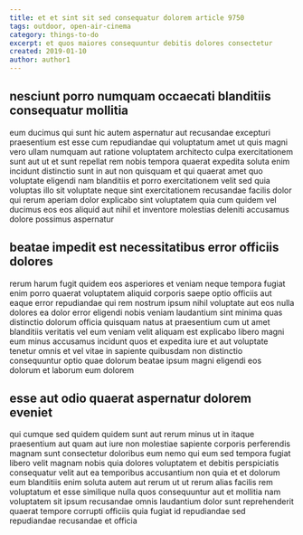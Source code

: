 ```yaml
---
title: et et sint sit sed consequatur dolorem article 9750
tags: outdoor, open-air-cinema
category: things-to-do
excerpt: et quos maiores consequuntur debitis dolores consectetur
created: 2019-01-10
author: author1
---
```


## nesciunt porro numquam occaecati blanditiis consequatur mollitia

eum ducimus qui sunt hic autem aspernatur aut recusandae excepturi praesentium est esse cum repudiandae qui voluptatum amet ut quis magni vero ullam numquam aut ratione voluptatem architecto culpa exercitationem sunt aut ut et sunt repellat rem nobis tempora quaerat expedita soluta enim incidunt distinctio sunt in aut non quisquam et qui quaerat amet quo voluptate eligendi nam blanditiis et porro exercitationem velit sed quia voluptas illo sit voluptate neque sint exercitationem recusandae facilis dolor qui rerum aperiam dolor explicabo sint voluptatem quia cum quidem vel ducimus eos eos aliquid aut nihil et inventore molestias deleniti accusamus dolore possimus aspernatur

## beatae impedit est necessitatibus error officiis dolores

rerum harum fugit quidem eos asperiores et veniam neque tempora fugiat enim porro quaerat voluptatem aliquid corporis saepe optio officiis aut eaque error repudiandae qui rem nostrum ipsum nihil voluptate aut eos nulla dolores ea dolor error eligendi nobis veniam laudantium sint minima quas distinctio dolorum officia quisquam natus at praesentium cum ut amet blanditiis veritatis vel eum veniam velit aliquam est explicabo libero magni eum minus accusamus incidunt quos et expedita iure et aut voluptate tenetur omnis et vel vitae in sapiente quibusdam non distinctio consequuntur optio quae dolorum beatae ipsum magni eligendi eos dolorum et laborum eum dolorem

## esse aut odio quaerat aspernatur dolorem eveniet

qui cumque sed quidem quidem sunt aut rerum minus ut in itaque praesentium aut quam aut iure non molestiae sapiente corporis perferendis magnam sunt consectetur doloribus eum nemo qui eum sed tempora fugiat libero velit magnam nobis quia dolores voluptatem et debitis perspiciatis consequatur velit aut ea temporibus accusantium non quia et et dolorum eum blanditiis enim soluta autem aut rerum ut ut rerum alias facilis rem voluptatum et esse similique nulla quos consequuntur aut et mollitia nam voluptatem sit ipsum recusandae omnis laudantium dolor sunt reprehenderit quaerat tempore corrupti officiis quia fugiat id repudiandae sed repudiandae recusandae et officia
